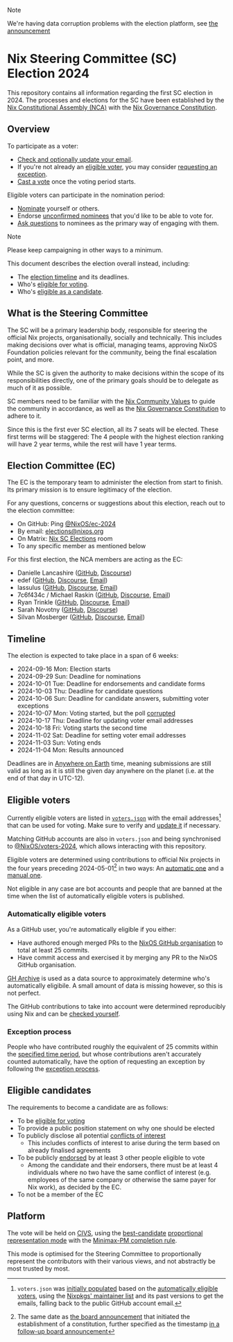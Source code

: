 > [!Note]
> We're having data corruption problems with the election platform, see [the announcement](https://discourse.nixos.org/t/nix-steering-committee-election-2024/52232/15)

# Nix Steering Committee (SC) Election 2024

This repository contains all information regarding the first SC election in 2024.
The processes and elections for the SC have been established by the [Nix Constitutional Assembly (NCA)](https://github.com/nixos/nix-constitutional-assembly) with the [Nix Governance Constitution](https://github.com/NixOS/nix-constitutional-assembly/blob/main/constitution.md).

## Overview

To participate as a voter:
- [Check and optionally update your email](./doc/email.md).
- If you're not already an [eligible voter](#eligible-voters), you may consider [requesting an exception](./doc/exception-request.md).
- [Cast a vote](./doc/vote.md) once the voting period starts.

Eligible voters can participate in the nomination period:
- [Nominate](./doc/nominate.md) yourself or others.
- Endorse [unconfirmed nominees](https://github.com/NixOS/SC-election-2024/pulls?q=is%3Apr+label%3Anomination+is%3Aopen) that you'd like to be able to vote for.
- [Ask questions](./doc/qna.md) to nominees as the primary way of engaging with them.

> [!Note]
> Please keep campaigning in other ways to a minimum.

This document describes the election overall instead, including:
- The [election timeline](#timeline) and its deadlines.
- Who's [eligible for voting](#eligible-voters).
- Who's [eligible as a candidate](#eligible-candidates).

## What is the Steering Committee

The SC will be a primary leadership body,
responsible for steering the official Nix projects, organisationally, socially and technically.
This includes making decisions over what is official, managing teams,
approving NixOS Foundation policies relevant for the community,
being the final escalation point, and more.

While the SC is given the authority to make decisions within the scope of its responsibilities directly,
one of the primary goals should be to delegate as much of it as possible.

SC members need to be familiar with the [Nix Community Values](https://github.com/NixOS/nix-constitutional-assembly/blob/main/values.md) to guide the community in accordance,
as well as the [Nix Governance Constitution](https://github.com/NixOS/nix-constitutional-assembly/blob/main/constitution.md) to adhere to it.

Since this is the first ever SC election, all its 7 seats will be elected.
These first terms will be staggered: The 4 people with the highest election ranking will have 2 year terms, while the rest will have 1 year terms.

## Election Committee (EC)

The EC is the temporary team to administer the election from start to finish.
Its primary mission is to ensure legitimacy of the election.

For any questions, concerns or suggestions about this election, reach out to the election committee:
- On GitHub: Ping [@NixOS/ec-2024](https://github.com/orgs/NixOS/teams/ec-2024)
- By email: <elections@nixos.org>
- On Matrix: [Nix SC Elections](https://matrix.to/#/#sc-elections:nixos.org) room
- To any specific member as mentioned below

For this first election, the NCA members are acting as the EC:

- Danielle Lancashire ([GitHub](https://github.com/endocrimes), [Discourse](https://discourse.nixos.org/u/endocrimes))
- edef ([GitHub](https://github.com/edef1c/), [Discourse](https://discourse.nixos.org/u/edef), [Email](mailto:nca@edef.eu))
- lassulus ([GitHub](https://github.com/Lassulus), [Discourse](https://discourse.nixos.org/u/lassulus), [Email](mailto:nix@lassul.us))
- 7c6f434c / Michael Raskin ([GitHub](https://github.com/7c6f434c/), [Discourse](https://discourse.nixos.org/u/7c6f434c), [Email](mailto:7c6f434c@mail.ru))
- Ryan Trinkle ([GitHub](https://github.com/ryantrinkle), [Discourse](https://discourse.nixos.org/u/ryantrinkle), [Email](mailto:ryan@trinkle.org))
- Sarah Novotny ([GitHub](https://github.com/sarahnovotny), [Discourse](https://discourse.nixos.org/u/sarahnovotny))
- Silvan Mosberger ([GitHub](https://github.com/infinisil/), [Discourse](https://discourse.nixos.org/u/Infinisil), [Email](mailto:nca@infinisil.com))

## Timeline

The election is expected to take place in a span of 6 weeks:

- 2024-09-16 Mon: Election starts
- 2024-09-29 Sun: Deadline for nominations
- 2024-10-01 Tue: Deadline for endorsements and candidate forms
- 2024-10-03 Thu: Deadline for candidate questions
- 2024-10-06 Sun: Deadline for candidate answers, submitting voter exceptions
- 2024-10-07 Mon: Voting started, but the poll [corrupted](https://discourse.nixos.org/t/nix-steering-committee-election-2024/52232/15)
- 2024-10-17 Thu: Deadline for updating voter email addresses
- 2024-10-18 Fri: Voting starts the second time
- 2024-11-02 Sat: Deadline for setting voter email addresses
- 2024-11-03 Sun: Voting ends
- 2024-11-04 Mon: Results announced

Deadlines are in [Anywhere on Earth](https://en.wikipedia.org/wiki/Anywhere_on_Earth) time,
meaning submissions are still valid as long as it is still the given day anywhere on the planet
(i.e. at the end of that day in UTC-12).

## Eligible voters

Currently eligible voters are listed in [`voters.json`](./voters.json)
with the email addresses[^2] that can be used for voting.
Make sure to verify and [update it](./doc/email.md) if necessary.

[^2]: `voters.json` was [initially populated](./nix/generate.nix) based on the [automatically eligible voters](#automatically-eligible-voters),
using the [Nixpkgs' maintainer list](https://github.com/NixOS/nixpkgs/blob/c51b40c5660fcb492bd1d01dd210005315b4cc7b/maintainers/maintainer-list.nix)
and its past versions to get the emails,
falling back to the public GitHub account email.

Matching GitHub accounts are also in `voters.json`
and being synchronised to [@NixOS/voters-2024](https://github.com/orgs/NixOS/teams/voters-2024),
which allows interacting with this repository.

[^1]: The same date as [the board announcement](https://discourse.nixos.org/t/nixos-foundation-board-giving-power-to-the-community/44552) that initiated the establishment of a constitution,
      further specified as the timestamp [in a follow-up board announcement](https://discourse.nixos.org/t/board-update-2-assembly-appointment-process/45048#what-has-happened-since-the-last-updatehttpsdiscoursenixosorgtboard-update-1-starting-process-and-transparent-communication44735-2)

Eligible voters are determined using contributions to official Nix projects in the four years preceding 2024-05-01[^1] in two ways: An [automatic one](#automatically-eligible-voters) and a [manual one](#exception-process).

Not eligible in any case are bot accounts and
people that are banned at the time when the list of automatically eligible voters is published.

### Automatically eligible voters

As a GitHub user, you're automatically eligible if you either:
- Have authored enough merged PRs to the [NixOS GitHub organisation](https://github.com/nixos) to total at least 25 commits.
- Have commit access and exercised it by merging any PR to the NixOS GitHub organisation.

[GH Archive](https://www.gharchive.org/) is used as a data source to approximately determine who's automatically eligibile.
A small amount of data is missing however, so this is not perfect.

The GitHub contributions to take into account were determined reproducibly using Nix and can be [checked yourself](./doc/check-contributions.md).

### Exception process

People who have contributed roughly the equivalent of 25 commits within the [specified time period](#eligible-voters),
but whose contributions aren't accurately counted automatically,
have the option of requesting an exception by following the [exception process](./doc/exception-request.md).

## Eligible candidates

The requirements to become a candidate are as follows:

- To be [eligible for voting](#eligible-voters)
- To provide a public position statement on why one should be elected
- To publicly disclose all potential [conflicts of interest](./doc/conflict-of-interest.md)
  - This includes conflicts of interest to arise during the term based on already finalised agreements
- To be publicly [endorsed](./doc/endorse.md) by at least 3 other people eligible to vote
  - Among the candidate and their endorsers, there must be at least 4 individuals where no two have the same conflict of interest (e.g. employees of the same company or otherwise the same payer for Nix work), as decided by the EC.
- To not be a member of the EC

## Platform

The vote will be held on [CIVS](https://civs1.civs.us/), using the [best-candidate](https://civs1.civs.us/proportional.html#bestcandidate) [proportional representation mode](https://civs1.civs.us/proportional.html) with the [Minimax-PM completion rule](https://civs1.civs.us/rp.html#minimax).

This mode is optimised for the Steering Committee to proportionally represent the contributors with their various views, and not abstractly be most trusted by most. <!-- TODO: Maybe reword. -->
